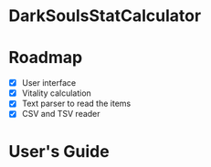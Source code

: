 # DarkSoulsStatCalculator

# Roadmap
* [x] User interface
* [x] Vitality calculation
* [x] Text parser to read the items
* [x] CSV and TSV reader

# User's Guide
